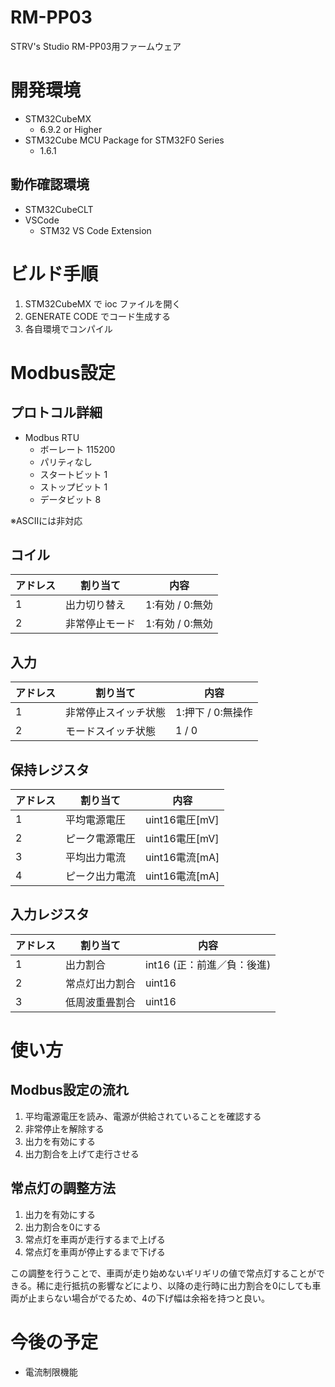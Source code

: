 # RM-PP03

STRV's Studio RM-PP03用ファームウェア

# 開発環境

- STM32CubeMX
  - 6.9.2 or Higher
- STM32Cube MCU Package for STM32F0 Series
  - 1.6.1

## 動作確認環境

- STM32CubeCLT
- VSCode
  - STM32 VS Code Extension

# ビルド手順

1. STM32CubeMX で ioc ファイルを開く
1. GENERATE CODE でコード生成する
1. 各自環境でコンパイル

# Modbus設定

## プロトコル詳細
- Modbus RTU
  - ボーレート 115200
  - パリティなし
  - スタートビット 1
  - ストップビット 1
  - データビット 8

※ASCIIには非対応

## コイル

アドレス | 割り当て | 内容
----- | ----- | -----
1 | 出力切り替え | 1:有効 / 0:無効
2 | 非常停止モード | 1:有効 / 0:無効

## 入力

アドレス | 割り当て | 内容
----- | ----- | -----
1 | 非常停止スイッチ状態 | 1:押下 / 0:無操作
2 | モードスイッチ状態 | 1 / 0

## 保持レジスタ

アドレス | 割り当て | 内容
----- | ----- | -----
1 | 平均電源電圧 | uint16電圧[mV]
2 | ピーク電源電圧 | uint16電圧[mV]
3 | 平均出力電流 | uint16電流[mA]
4 | ピーク出力電流 | uint16電流[mA]

## 入力レジスタ

アドレス | 割り当て | 内容
----- | ----- | -----
1 | 出力割合 | int16 (正：前進／負：後進)
2 | 常点灯出力割合 | uint16
3 | 低周波重畳割合 | uint16

# 使い方

## Modbus設定の流れ

1. 平均電源電圧を読み、電源が供給されていることを確認する
1. 非常停止を解除する
1. 出力を有効にする
1. 出力割合を上げて走行させる

## 常点灯の調整方法

1. 出力を有効にする
1. 出力割合を0にする
1. 常点灯を車両が走行するまで上げる
1. 常点灯を車両が停止するまで下げる

この調整を行うことで、車両が走り始めないギリギリの値で常点灯することができる。稀に走行抵抗の影響などにより、以降の走行時に出力割合を0にしても車両が止まらない場合がでるため、4の下げ幅は余裕を持つと良い。

# 今後の予定

- 電流制限機能
